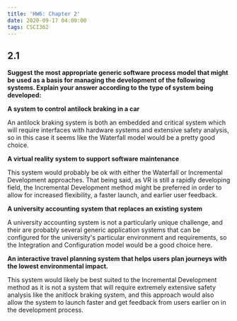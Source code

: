 ```yaml
---
title: 'HW6: Chapter 2'
date: 2020-09-17 04:00:00
tags: CSCI362
---
```


## 2.1

**Suggest the most appropriate generic software process model that might be used as a basis for managing the development of the following systems. Explain your answer according to the type of system being developed:**

**A system to control antilock braking in a car**

An antilock braking system is both an embedded and critical system which will
require interfaces with hardware systems and extensive safety analysis,
so in this case it seems like the Waterfall model would be a pretty good choice.

**A virtual reality system to support software maintenance**

This system would probably be ok with either the Waterfall or Incremental Development approaches.
That being said, as VR is still a rapidly developing field, the Incremental Development method might be preferred in order to allow for increased flexibility, a faster launch, and earlier user feedback.

**A university accounting system that replaces an existing system**

A university accounting system is not a particularly unique challenge,
and their are probably several generic application systems that can be configured
for the university's particular environment and requirements, so the Integration
and Configuration model would be a good choice here.

**An interactive travel planning system that helps users plan journeys with the lowest environmental impact.**

This system would likely be best suited to the Incremental Development method as it is not
a system that will require extremely extensive safety analysis like the anitlock braking system, and this approach would also allow the system to launch faster and get feedback
from users earlier on in the development process.
